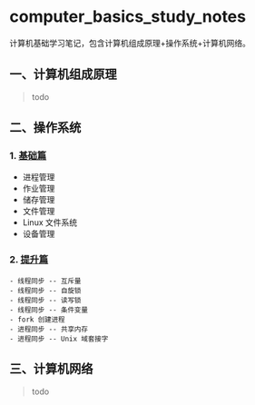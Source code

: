 # computer_basics_study_notes
计算机基础学习笔记，包含计算机组成原理+操作系统+计算机网络。

## 一、计算机组成原理

> todo

## 二、操作系统

### 1. [基础篇](./操作系统/基础篇.md)

- 进程管理
- 作业管理
- 储存管理
- 文件管理
- Linux 文件系统
- 设备管理

### 2. [提升篇](./操作系统/提升篇.md)

	- 线程同步 -- 互斥量
	- 线程同步 -- 自旋锁
	- 线程同步 -- 读写锁
	- 线程同步 -- 条件变量
	- fork 创建进程
	- 进程同步 -- 共享内存
	- 进程同步 -- Unix 域套接字

## 三、计算机网络

> todo



